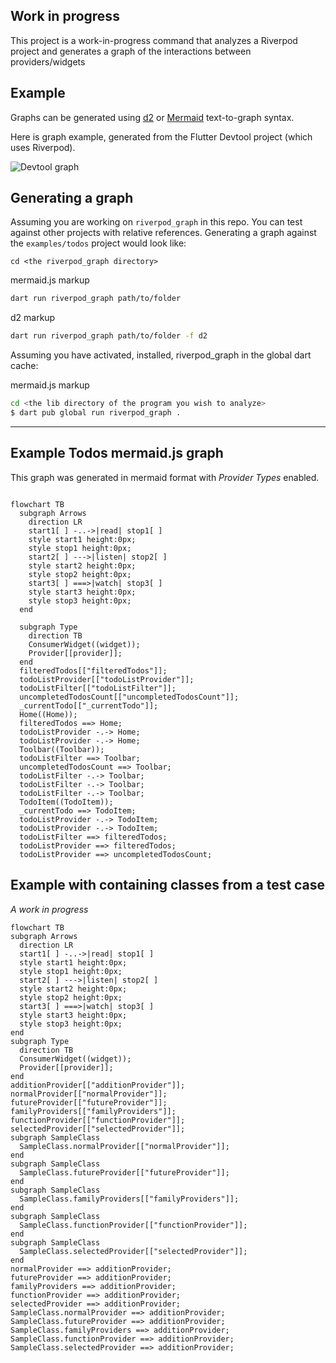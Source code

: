 ## Work in progress

This project is a work-in-progress command that analyzes a Riverpod project and
generates a graph of the interactions between providers/widgets

## Example
Graphs can be generated using [d2](https://d2lang.com/) or [Mermaid](https://mermaid-js.github.io/mermaid/#/) text-to-graph syntax.

Here is graph example, generated from the Flutter Devtool project (which uses Riverpod).

![Devtool graph](../../resources/devtool_graph.jpeg)

## Generating a graph

Assuming you are working on `riverpod_graph` in this repo.  You can test against other projects with relative references. Generating a graph against the `examples/todos` project would look like:

```
cd <the riverpod_graph directory>
```

mermaid.js markup
```bash
dart run riverpod_graph path/to/folder
```

d2 markup
```bash
dart run riverpod_graph path/to/folder -f d2
```

Assuming you have activated, installed, riverpod_graph in the global dart cache:

mermaid.js markup
```bash
cd <the lib directory of the program you wish to analyze>
$ dart pub global run riverpod_graph .
```
________________________

## Example Todos mermaid.js graph

This graph was generated in mermaid format with _Provider Types_ enabled.

```mermaid

flowchart TB
  subgraph Arrows
    direction LR
    start1[ ] -..->|read| stop1[ ]
    style start1 height:0px;
    style stop1 height:0px;
    start2[ ] --->|listen| stop2[ ]
    style start2 height:0px;
    style stop2 height:0px;
    start3[ ] ===>|watch| stop3[ ]
    style start3 height:0px;
    style stop3 height:0px;
  end

  subgraph Type
    direction TB
    ConsumerWidget((widget));
    Provider[[provider]];
  end
  filteredTodos[["filteredTodos"]];
  todoListProvider[["todoListProvider"]];
  todoListFilter[["todoListFilter"]];
  uncompletedTodosCount[["uncompletedTodosCount"]];
  _currentTodo[["_currentTodo"]];
  Home((Home));
  filteredTodos ==> Home;
  todoListProvider -.-> Home;
  todoListProvider -.-> Home;
  Toolbar((Toolbar));
  todoListFilter ==> Toolbar;
  uncompletedTodosCount ==> Toolbar;
  todoListFilter -.-> Toolbar;
  todoListFilter -.-> Toolbar;
  todoListFilter -.-> Toolbar;
  TodoItem((TodoItem));
  _currentTodo ==> TodoItem;
  todoListProvider -.-> TodoItem;
  todoListProvider -.-> TodoItem;
  todoListFilter ==> filteredTodos;
  todoListProvider ==> filteredTodos;
  todoListProvider ==> uncompletedTodosCount;

  ```


## Example with containing classes from a test case
_A work in progress_

  ```mermaid
  flowchart TB
  subgraph Arrows
    direction LR
    start1[ ] -..->|read| stop1[ ]
    style start1 height:0px;
    style stop1 height:0px;
    start2[ ] --->|listen| stop2[ ]
    style start2 height:0px;
    style stop2 height:0px;
    start3[ ] ===>|watch| stop3[ ]
    style start3 height:0px;
    style stop3 height:0px;
  end
  subgraph Type
    direction TB
    ConsumerWidget((widget));
    Provider[[provider]];
  end
  additionProvider[["additionProvider"]];
  normalProvider[["normalProvider"]];
  futureProvider[["futureProvider"]];
  familyProviders[["familyProviders"]];
  functionProvider[["functionProvider"]];
  selectedProvider[["selectedProvider"]];
  subgraph SampleClass
    SampleClass.normalProvider[["normalProvider"]];
  end
  subgraph SampleClass
    SampleClass.futureProvider[["futureProvider"]];
  end
  subgraph SampleClass
    SampleClass.familyProviders[["familyProviders"]];
  end
  subgraph SampleClass
    SampleClass.functionProvider[["functionProvider"]];
  end
  subgraph SampleClass
    SampleClass.selectedProvider[["selectedProvider"]];
  end
  normalProvider ==> additionProvider;
  futureProvider ==> additionProvider;
  familyProviders ==> additionProvider;
  functionProvider ==> additionProvider;
  selectedProvider ==> additionProvider;
  SampleClass.normalProvider ==> additionProvider;
  SampleClass.futureProvider ==> additionProvider;
  SampleClass.familyProviders ==> additionProvider;
  SampleClass.functionProvider ==> additionProvider;
  SampleClass.selectedProvider ==> additionProvider;
  ```
